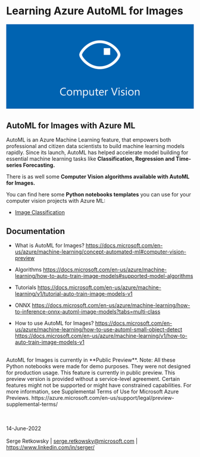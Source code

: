 # Learning Azure AutoML for Images

<img src="computer_vision_banner.png">

## AutoML for Images with Azure ML
AutoML is an Azure Machine Learning feature, that empowers both professional and citizen data scientists to build machine learning models rapidly. Since its launch, AutoML has helped accelerate model building for essential machine learning tasks like **Classification, Regression and Time-series Forecasting.**

There is as well some **Computer Vision algorithms available with AutoML for Images.**

You can find here some **Python notebooks templates** you can use for your computer vision projects with Azure ML:
- [Image Classification](https://github.com/retkowsky/Azure_AutoMLforImages_Learn/tree/main/Image_Classification)

## Documentation

- What is AutoML for Images?
https://docs.microsoft.com/en-us/azure/machine-learning/concept-automated-ml#computer-vision-preview

- Algorithms
https://docs.microsoft.com/en-us/azure/machine-learning/how-to-auto-train-image-models#supported-model-algorithms

- Tutorials
https://docs.microsoft.com/en-us/azure/machine-learning/v1/tutorial-auto-train-image-models-v1

- ONNX
https://docs.microsoft.com/en-us/azure/machine-learning/how-to-inference-onnx-automl-image-models?tabs=multi-class

- How to use AutoML for Images?
https://docs.microsoft.com/en-us/azure/machine-learning/how-to-use-automl-small-object-detect
https://docs.microsoft.com/en-us/azure/machine-learning/v1/how-to-auto-train-image-models-v1

<br>
AutoML for Images is currently in **Public Preview**. 
Note: All these Python notebooks were made for demo purposes. They were not designed for production usage.
This feature is currently in public preview. This preview version is provided without a service-level agreement. Certain features might not be supported or might have constrained capabilities. For more information, see Supplemental Terms of Use for Microsoft Azure Previews.
https://azure.microsoft.com/en-us/support/legal/preview-supplemental-terms/

<br><br>
14-June-2022<br><br>
Serge Retkowsky | serge.retkowsky@microsoft.com | https://www.linkedin.com/in/serger/

